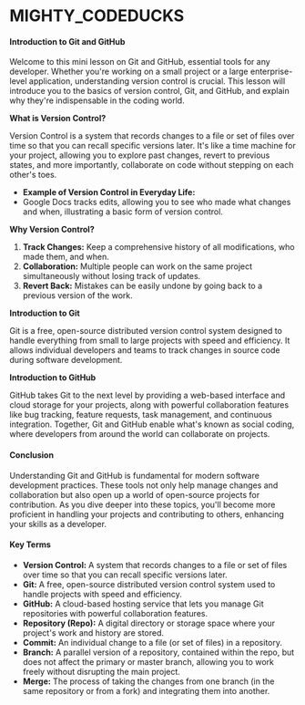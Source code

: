 # MIGHTY_CODEDUCKS

#### Introduction to Git and GitHub



Welcome to this mini lesson on Git and GitHub, essential tools for any developer. Whether you're working on a small project or a large enterprise-level application, understanding version control is crucial. This lesson will introduce you to the basics of version control, Git, and GitHub, and explain why they're indispensable in the coding world.



**What is Version Control?**

Version Control is a system that records changes to a file or set of files over time so that you can recall specific versions later. It's like a time machine for your project, allowing you to explore past changes, revert to previous states, and more importantly, collaborate on code without stepping on each other's toes.

- **Example of Version Control in Everyday Life:** 
- Google Docs tracks edits, allowing you to see who made what changes and when, illustrating a basic form of version control.

**Why Version Control?**

1. **Track Changes:** Keep a comprehensive history of all modifications, who made them, and when.
2. **Collaboration:** Multiple people can work on the same project simultaneously without losing track of updates.
3. **Revert Back:** Mistakes can be easily undone by going back to a previous version of the work.

**Introduction to Git**

Git is a free, open-source distributed version control system designed to handle everything from small to large projects with speed and efficiency. It allows individual developers and teams to track changes in source code during software development.

**Introduction to GitHub**

GitHub takes Git to the next level by providing a web-based interface and cloud storage for your projects, along with powerful collaboration features like bug tracking, feature requests, task management, and continuous integration. Together, Git and GitHub enable what's known as social coding, where developers from around the world can collaborate on projects.

#### Conclusion

Understanding Git and GitHub is fundamental for modern software development practices. These tools not only help manage changes and collaboration but also open up a world of open-source projects for contribution. As you dive deeper into these topics, you'll become more proficient in handling your projects and contributing to others, enhancing your skills as a developer.

#### Key Terms

- **Version Control:** A system that records changes to a file or set of files over time so that you can recall specific versions later.
- **Git:** A free, open-source distributed version control system used to handle projects with speed and efficiency.
- **GitHub:** A cloud-based hosting service that lets you manage Git repositories with powerful collaboration features.
- **Repository (Repo):** A digital directory or storage space where your project's work and history are stored.
- **Commit:** An individual change to a file (or set of files) in a repository.
- **Branch:** A parallel version of a repository, contained within the repo, but does not affect the primary or master branch, allowing you to work freely without disrupting the main project.
- **Merge:** The process of taking the changes from one branch (in the same repository or from a fork) and integrating them into another.

